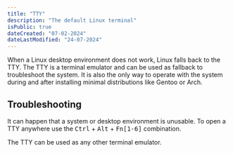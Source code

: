 ```yaml
---
title: "TTY"
description: "The default Linux terminal"
isPublic: true
dateCreated: "07-02-2024"
dateLastModified: "24-07-2024"
---
```


When a Linux desktop environment does not work, Linux falls back to the TTY.
The TTY is a terminal emulator and can be used as fallback to troubleshoot the
system. It is also the only way to operate with the system during and after
installing minimal distributions like Gentoo or Arch.

## Troubleshooting

It can happen that a system or desktop environment is unusable. To open a
TTY anywhere use the <kbd>Ctrl</kbd> + <kbd>Alt</kbd> + <kbd>Fn\[1-6\]</kbd>
combination.

The TTY can be used as any other terminal emulator.
